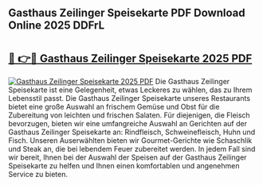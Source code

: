 ## Gasthaus Zeilinger Speisekarte PDF Download Online 2025 DDFrL

# <h2><a href="http://gc7dzb.nevu.top/?p=Gasthaus+Zeilinger+Speisekarte">🔗 👉🔴 Gasthaus Zeilinger Speisekarte 2025 PDF</a></h2>

[![Gasthaus Zeilinger Speisekarte 2025 PDF](https://i.imgur.com/dBaPXMq.png)](http://gc7dzb.nevu.top/?p=Gasthaus+Zeilinger+Speisekarte)
Die Gasthaus Zeilinger Speisekarte ist eine Gelegenheit, etwas Leckeres zu wählen, das zu Ihrem Lebensstil passt. Die Gasthaus Zeilinger Speisekarte unseres Restaurants bietet eine große Auswahl an frischem Gemüse und Obst für die Zubereitung von leichten und frischen Salaten. Für diejenigen, die Fleisch bevorzugen, bieten wir eine umfangreiche Auswahl an Gerichten auf der Gasthaus Zeilinger Speisekarte an: Rindfleisch, Schweinefleisch, Huhn und Fisch. Unseren Auserwählten bieten wir Gourmet-Gerichte wie Schaschlik und Steak an, die bei lebendem Feuer zubereitet werden. In jedem Fall sind wir bereit, Ihnen bei der Auswahl der Speisen auf der Gasthaus Zeilinger Speisekarte zu helfen und Ihnen einen komfortablen und angenehmen Service zu bieten.

